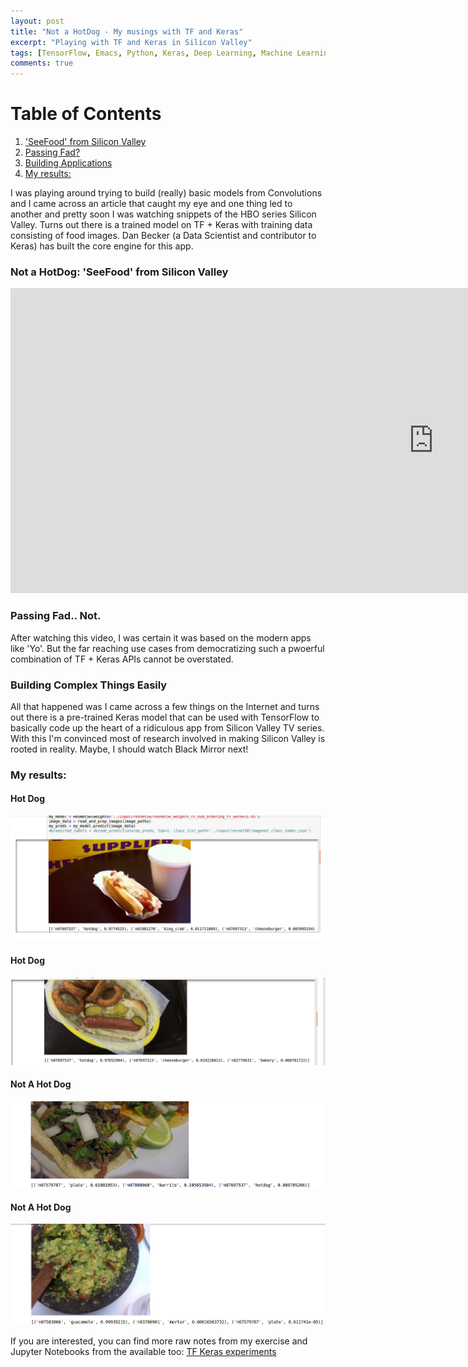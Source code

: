 ```yaml
---
layout: post
title: "Not a HotDog - My musings with TF and Keras"
excerpt: "Playing with TF and Keras in Silicon Valley"
tags: [TensorFlow, Emacs, Python, Keras, Deep Learning, Machine Learning, Technology, Robotics, Artifical Intelligence, Silicon Valley, HotDog]
comments: true
---
```


# Table of Contents

1.  ['SeeFood' from Silicon Valley](#orgea4a740)
2.  [Passing Fad?](#org711f5f2)
3.  [Building Applications](#org98c69f5)
4.  [My results:](#org8697a19)


<a id="org53673f1"></a>

I was playing around trying to build (really) basic models from Convolutions and I came across an article that caught my eye and one thing led to another and pretty soon I was watching snippets of the HBO series Silicon Valley. Turns out there is a trained model on TF + Keras with training data consisting of food images. Dan Becker (a Data Scientist and contributor to Keras) has built the core engine for this app.

<a id="orgea4a740"></a>

### Not a HotDog: 'SeeFood' from Silicon Valley

<div>
<iframe width="1354" height="488" src="https://www.youtube.com/embed/ACmydtFDTGs" frameborder="0" allow="autoplay; encrypted-media" allowfullscreen></iframe>
</div>

<a id="org711f5f2"></a>
### Passing Fad.. Not.
After watching this video, I was certain it was based on the modern apps like 'Yo'. But the far reaching use cases from democratizing such a pwoerful combination of TF + Keras APIs cannot be overstated.


<a id="org98c69f5"></a>
### Building Complex Things Easily

All that happened was I came across a few things on the Internet and turns out there is a pre-trained Keras model that can be used with TensorFlow to basically code up the heart of a ridiculous app from Silicon Valley TV series. With this I'm convinced most of research involved in making Silicon Valley is rooted in reality. Maybe, I should watch Black Mirror next!


<a id="org8697a19"></a>

### My results:

#### Hot Dog
![img](/images/hotdog1.png)

#### Hot Dog
![img](/images/hotdog2.png)

#### Not A Hot Dog
![img](/images/not_hotdog1.png)

#### Not A Hot Dog
![img](/images/not_hotdog2.png)

If you are interested, you can find more raw notes from my exercise and Jupyter Notebooks from the available too:
[TF Keras experiments](https://github.com/mycpuorg/tensorflow-keras-musings)

